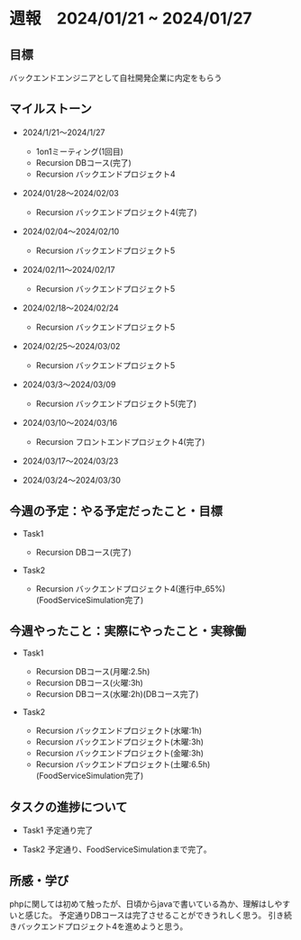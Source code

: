 # 週報　2024/01/21 ~ 2024/01/27

## 目標
バックエンドエンジニアとして自社開発企業に内定をもらう

## マイルストーン
- 2024/1/21〜2024/1/27
    - 1on1ミーティング(1回目)
    - Recursion DBコース(完了)
    - Recursion バックエンドプロジェクト4

- 2024/01/28〜2024/02/03
    - Recursion バックエンドプロジェクト4(完了)
- 2024/02/04〜2024/02/10
    - Recursion バックエンドプロジェクト5
- 2024/02/11〜2024/02/17
    - Recursion バックエンドプロジェクト5
- 2024/02/18〜2024/02/24
    - Recursion バックエンドプロジェクト5
- 2024/02/25〜2024/03/02
    - Recursion バックエンドプロジェクト5
- 2024/03/3〜2024/03/09
    - Recursion バックエンドプロジェクト5(完了)
- 2024/03/10〜2024/03/16
    - Recursion フロントエンドプロジェクト4(完了)
- 2024/03/17〜2024/03/23
- 2024/03/24〜2024/03/30
## 今週の予定：やる予定だったこと・目標
- Task1
    - Recursion DBコース(完了)

- Task2
    - Recursion バックエンドプロジェクト4(進行中_65%)(FoodServiceSimulation完了)

## 今週やったこと：実際にやったこと・実稼働
- Task1
    - Recursion DBコース(月曜:2.5h)
    - Recursion DBコース(火曜:3h)
    - Recursion DBコース(水曜:2h)(DBコース完了)

- Task2
    - Recursion バックエンドプロジェクト(水曜:1h)
    - Recursion バックエンドプロジェクト(木曜:3h)
    - Recursion バックエンドプロジェクト(金曜:3h)
    - Recursion バックエンドプロジェクト(土曜:6.5h)(FoodServiceSimulation完了)


## タスクの進捗について
- Task1
    予定通り完了

- Task2
    予定通り、FoodServiceSimulationまで完了。




## 所感・学び
phpに関しては初めて触ったが、日頃からjavaで書いている為か、理解はしやすいと感じた。
予定通りDBコースは完了させることができうれしく思う。
引き続きバックエンドプロジェクト4を進めようと思う。